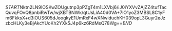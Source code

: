 $START$Nktn2LN9lOSKwZOUgutnp3pPZgT4m1LXVbj6/iJ0iYXVvZAjZZ4tufTacQuvqFOvQ8pnbiRwTw/wjXBTBNWk/qtUsLiA40d0VA+7lO1yoZ3MBSL8C1yFm6FkksX+d3iOUS605dJoogkyE1UmRxF4wXNwiduchKH039opL3Guyr2eJzzbcHLKy3eBjAkcYUoKh2YXk5J4p6kz6RdMsQ78Wg==$END$